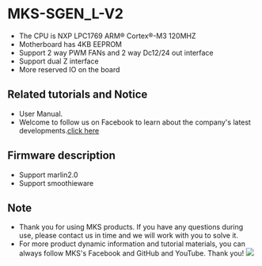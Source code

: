 # MKS-SGEN_L-V2
- The CPU is NXP LPC1769 ARM® Cortex®-M3 120MHZ
- Motherboard has 4KB EEPROM
- Support 2 way PWM FANs and 2 way Dc12/24 out interface
- Support dual Z interface
- More reserved IO on the board

## Related tutorials and Notice
- User Manual. 
- Welcome to follow us on Facebook to learn about the company's latest developments.[click here](https://www.facebook.com/Makerbase.mks/)

## Firmware description
- Support marlin2.0
- Support smoothieware

## Note
- Thank you for using MKS products. If you have any questions during use, please contact us in time and we will work with you to solve it.
- For more product dynamic information and tutorial materials, you can always follow MKS's Facebook and GitHub and YouTube. Thank you!
![](https://github.com/makerbase-mks/MKS-Robin-Nano/blob/master/hardware/Image/MKS_FGA.png)
